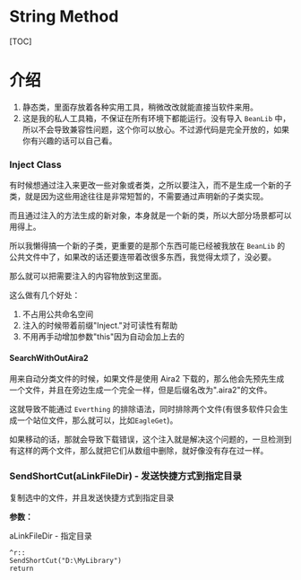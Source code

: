 # String Method

[TOC]
# 介绍
1.  静态类，里面存放着各种实用工具，稍微改改就能直接当软件来用。
2.  这是我的私人工具箱，不保证在所有环境下都能运行。没有导入 `BeanLib` 中，所以不会导致兼容性问题，这个你可以放心。不过源代码是完全开放的，如果你有兴趣的话可以自己看。

### Inject Class

有时候想通过注入来更改一些对象或者类，之所以要注入，而不是生成一个新的子类，就是因为这些用途往往是非常短暂的，不需要通过声明新的子类实现。

而且通过注入的方法生成的新对象，本身就是一个新的类，所以大部分场景都可以用得上。

所以我懒得搞一个新的子类，更重要的是那个东西可能已经被我放在 `BeanLib` 的公共文件中了，如果改的话还要连带着改很多东西，我觉得太烦了，没必要。

那么就可以把需要注入的内容物放到这里面。

这么做有几个好处：

1. 不占用公共命名空间
2. 注入的时候带着前缀"Inject."对可读性有帮助
3. 不用再手动增加参数"this"因为自动会加上去的

#### SearchWithOutAira2

用来自动分类文件的时候，如果文件是使用 Aira2 下载的，那么他会先预先生成一个文件，并且在旁边生成一个完全一样，但是后缀名改为".aira2"的文件。

这就导致不能通过 `Everthing` 的排除语法，同时排除两个文件(有很多软件只会生成一个站位文件，那么就可以，比如`EagleGet`)。

如果移动的话，那就会导致下载错误，这个注入就是解决这个问题的，一旦检测到有这样的两个文件，那么就把它们从数组中删除，就好像没有存在过一样。

### SendShortCut(aLinkFileDir) - 发送快捷方式到指定目录

复制选中的文件，并且发送快捷方式到指定目录

**参数：**

aLinkFileDir - 指定目录

``` autohotkey
^r::
SendShortCut("D:\MyLibrary")
return
```


